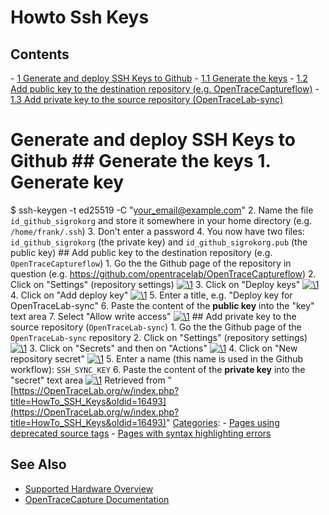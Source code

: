 # Howto Ssh Keys

## Contents 
\- [1 Generate and deploy SSH Keys to Github](HowTo_SSH_Keys.html#Generate_and_deploy_SSH_Keys_to_Github) \- [1.1 Generate the keys](HowTo_SSH_Keys.html#Generate_the_keys) \- [1.2 Add public key to the destination repository (e.g. OpenTraceCaptureflow)](HowTo_SSH_Keys.html#Add_public_key_to_the_destination_repository_(e.g._OpenTraceCaptureflow)) \- [1.3 Add private key to the source repository (OpenTraceLab-sync)](HowTo_SSH_Keys.html#Add_private_key_to_the_source_repository_(OpenTraceLab-sync)) 
# Generate and deploy SSH Keys to Github ## Generate the keys 1\. Generate key 
$ ssh-keygen -t ed25519 -C "your_email@example.com" 
2\. Name the file `id_github_sigrokorg` and store it somewhere in your home directory (e.g. `/home/frank/.ssh`) 3\. Don't enter a password 4\. You now have two files: `id_github_sigrokorg` (the private key) and `id_github_sigrokorg.pub` (the public key) ## Add public key to the destination repository (e.g. `OpenTraceCaptureflow`) 1\. Go the the Github page of the repository in question (e.g. <https://github.com/opentracelab/OpenTraceCaptureflow>) 2\. Click on "Settings" (repository settings) [![\1](../../assets/hardware/general/\2)](./File:Destination_settings.png.html) 3\. Click on "Deploy keys" [![\1](../../assets/hardware/general/\2)](./File:Destination_deploy_keys.png.html) 4\. Click on "Add deploy key" [![\1](../../assets/hardware/general/\2)](./File:Destination_add_key.png.html) 5\. Enter a title, e.g. "Deploy key for OpenTraceLab-sync" 6\. Paste the content of the **public key** into the "key" text area 7\. Select "Allow write access" [![\1](../../assets/hardware/general/\2)](./File:Destination_add_public_key.png.html) ## Add private key to the source repository (`OpenTraceLab-sync`) 1\. Go the the Github page of the `OpenTraceLab-sync` repository 2\. Click on "Settings" (repository settings) [![\1](../../assets/hardware/general/\2)](./File:Source_settings.png.html) 3\. Click on "Secrets" and then on "Actions" [![\1](../../assets/hardware/general/\2)](./File:Source_secrets.png.html) 4\. Click on "New repository secret" [![\1](../../assets/hardware/general/\2)](./File:Source_add_secret.png.html) 5\. Enter a name (this name is used in the Github workflow): `SSH_SYNC_KEY` 6\. Paste the content of the **private key** into the "secret" text area [![\1](../../assets/hardware/general/\2)](./File:Source_add_private_key.png.html)
Retrieved from "[https://OpenTraceLab.org/w/index.php?title=HowTo_SSH_Keys&oldid=16493](https://OpenTraceLab.org/w/index.php?title=HowTo_SSH_Keys&oldid=16493)" 
[Categories](specialcategories-specialcategories.md): \- [Pages using deprecated source tags](https://OpenTraceLab.org/w/index.php?title=Category:Pages_using_deprecated_source_tags&action=edit&redlink=1 "Category:Pages using deprecated source tags \(page does not exist\)") \- [Pages with syntax highlighting errors](https://OpenTraceLab.org/w/index.php?title=Category:Pages_with_syntax_highlighting_errors&action=edit&redlink=1 "Category:Pages with syntax highlighting errors \(page does not exist\)")

## See Also
- [Supported Hardware Overview](../supported-hardware.md)
- [OpenTraceCapture Documentation](../../opentracecapture/overview.md)
